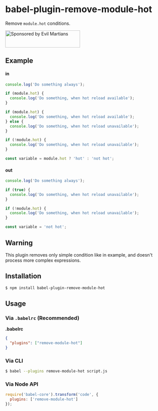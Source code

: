 # babel-plugin-remove-module-hot

Remove `module.hot` conditions.

<a href="https://evilmartians.com/?utm_source=postcss">
  <img src="https://evilmartians.com/badges/sponsored-by-evil-martians.svg"
       alt="Sponsored by Evil Martians" width="236" height="54">
</a>

## Example

#### in

```js
console.log('Do something always');

if (module.hot) {
  console.log('Do something, when hot reload available');
}

if (module.hot) {
  console.log('Do something, when hot reload available');
} else {
  console.log('Do something, when hot reload unavailable');
}

if (!module.hot) {
  console.log('Do something, when hot reload unavailable');
}

const variable = module.hot ? 'hot' : 'not hot';
```

#### out

```js
console.log('Do something always');

if (true) {
  console.log('Do something, when hot reload unavailable');
}

if (!module.hot) {
  console.log('Do something, when hot reload unavailable');
}

const variable = 'not hot';
```

## Warning

This plugin removes only simple condition like in example, and doesn't process more complex
expressions.

## Installation

```sh
$ npm install babel-plugin-remove-module-hot
```

## Usage

### Via `.babelrc` (Recommended)

**.babelrc**

```json
{
  "plugins": ["remove-module-hot"]
}
```

### Via CLI

```sh
$ babel --plugins remove-module-hot script.js
```

### Via Node API

```javascript
require('babel-core').transform('code', {
  plugins: ['remove-module-hot']
});
```
